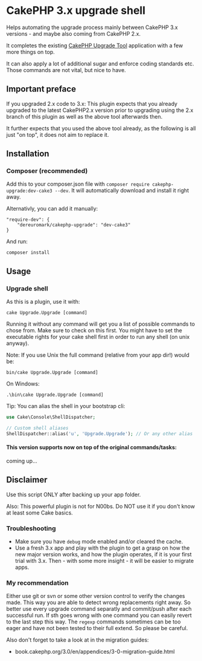 # CakePHP 3.x upgrade shell

Helps automating the upgrade process mainly between CakePHP 3.x versions - and maybe also coming from CakePHP 2.x.

It completes the existing [CakePHP Upgrade Tool](https://github.com/cakephp/upgrade) application with a few more things on top.

It can also apply a lot of additional sugar and enforce coding standards etc. Those commands are not vital, but nice to have.

## Important preface
If you upgraded 2.x code to 3.x:
This plugin expects that you already upgraded to the latest CakePHP2.x version prior to upgrading using the 2.x branch of this plugin
as well as the above tool afterwards then.

It further expects that you used the above tool already, as the following is all just "on top", it does not aim to replace it.

## Installation

### Composer (recommended)
Add this to your composer.json file with `composer require cakephp-upgrade:dev-cake3 --dev`.
It will automatically download and install it right away.

Alternativly, you can add it manually:
```
"require-dev": {
	"dereuromark/cakephp-upgrade": "dev-cake3"
}
```
And run:
```
composer install
```


## Usage

### Upgrade shell

As this is a plugin, use it with:

	cake Upgrade.Upgrade [command]

Running it without any command will get you a list of possible commands to chose from. Make sure to check on this first.
You might have to set the executable rights for your cake shell first in order to run any shell (on unix anyway).

Note: If you use Unix the full command (relative from your app dir!) would be:

	bin/cake Upgrade.Upgrade [command]

On Windows:

	.\bin\cake Upgrade.Upgrade [command]

Tip: You can alias the shell in your bootstrap cli:

```php
use Cake\Console\ShellDispatcher;

// Custom shell aliases
ShellDispatcher::alias('u', 'Upgrade.Upgrade'); // Or any other alias
```

#### This version supports now on top of the original commands/tasks:

coming up...


## Disclaimer

Use this script ONLY after backing up your app folder.

Also: This powerful plugin is not for N00bs. Do NOT use it if you don't know at least some Cake basics.

### Troubleshooting
- Make sure you have `debug` mode enabled and/or cleared the cache.
- Use a fresh 3.x app and play with the plugin to get a grasp on how the new major version works, and how the plugin operates, if it is your first trial with 3.x.
Then - with some more insight - it will be easier to migrate apps.

### My recommendation
Either use git or svn or some other version control to verify the changes made.
This way you are able to detect wrong replacements right away. So better use every upgrade command separatly and commit/push after each successful run.
If sth goes wrong with one command you can easily revert to the last step this way. The `regexp` commands sometimes can be too eager and have not been tested to their full extend. So please be careful.


Also don't forget to take a look at in the migration guides:

- book.cakephp.org/3.0/en/appendices/3-0-migration-guide.html
